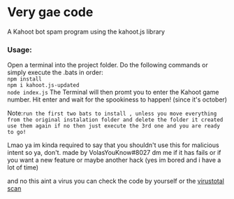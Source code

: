 # Very gae code
A Kahoot bot spam program using the kahoot.js library

### Usage:

Open a terminal into the project folder. Do the following commands or simply execute the .bats in order:   
`npm install`    
`npm i kahoot.js-updated`   
`node index.js`
The Terminal will then promt you to enter the Kahoot game number. Hit enter and wait for the spookiness to happen! (since it's october)     

Note:`run the first two bats to install , unless you move everything from the original instalation folder and delete the folder it created use them again if no then just execute the 3rd one and you are ready to go!`


Lmao ya im kinda required to say that you shouldn't use this for malicious intent so ya, don't.
made by VolasYouKnow#8027 dm me if it has fails or if you want a new feature or maybe another hack (yes im bored and i have a lot of time)

and no this aint a virus you can check the code by yourself or the [virustotal scan](https://www.virustotal.com/gui/file/4436743de9d7360b59b11c4e58f33e4c74f9be19b1c4f4ea3a7235c87c05d751/detection)
